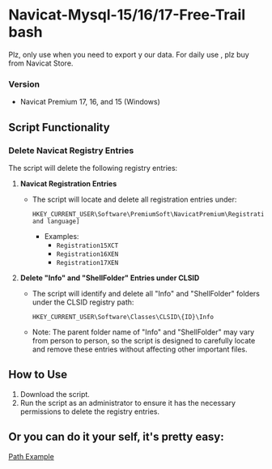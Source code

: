 # Navicat-Mysql-15/16/17-Free-Trail bash
Plz, only use when you need to export y our data. For daily use , plz buy from Navicat Store.

### Version
- Navicat Premium 17, 16, and 15 (Windows)

## Script Functionality

### Delete Navicat Registry Entries
The script will delete the following registry entries:

1. **Navicat Registration Entries**
   - The script will locate and delete all registration entries under:
     ```
     HKEY_CURRENT_USER\Software\PremiumSoft\NavicatPremium\Registration[version and language]
     ```
     - Examples:
       - `Registration15XCT`
       - `Registration16XEN`
       - `Registration17XEN`

2. **Delete "Info" and "ShellFolder" Entries under CLSID**
   - The script will identify and delete all "Info" and "ShellFolder" folders under the CLSID registry path:
     ```
     HKEY_CURRENT_USER\Software\Classes\CLSID\{ID}\Info
     ```
   - Note: The parent folder name of "Info" and "ShellFolder" may vary from person to person, so the script is designed to carefully locate and remove these entries without affecting other important files.

## How to Use
1. Download the script.
2. Run the script as an administrator to ensure it has the necessary permissions to delete the registry entries.

## Or you can do it your self, it's pretty easy:
[Path Example](https://github.com/zeeklog/Navicat-Mysql-17-Free-Trail/blob/main/Path%20Demo.png?raw=true)
